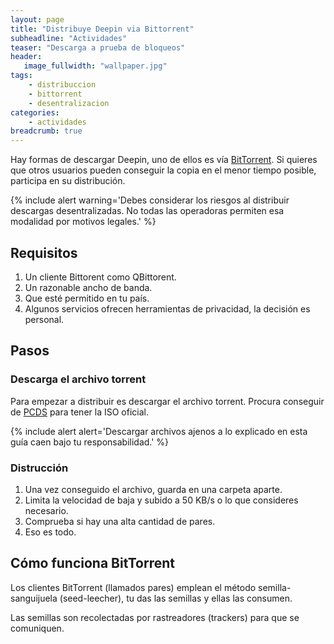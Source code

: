 ```yaml
---
layout: page
title: "Distribuye Deepin via Bittorrent"
subheadline: "Actividades"
teaser: "Descarga a prueba de bloqueos"
header:
   image_fullwidth: "wallpaper.jpg"
tags:
    - distribuccion
    - bittorrent
    - desentralizacion
categories:
    - actividades
breadcrumb: true    
---
```

Hay formas de descargar Deepin, uno de ellos es vía [BitTorrent](https://es.wikipedia.org/wiki/BitTorrent). Si quieres que otros usuarios pueden conseguir la copia en el menor tiempo posible, participa en su distribución.

{% include alert warning='Debes considerar los riesgos al distribuir descargas desentralizadas. No todas las operadoras permiten esa modalidad por motivos legales.' %}

## Requisitos
1. Un cliente Bittorent como QBittorent.
2. Un razonable ancho de banda.
3. Que esté permitido en tu país.
4. Algunos servicios ofrecen herramientas de privacidad, la decisión es personal.

## Pasos
### Descarga el archivo torrent
Para empezar a distribuir es descargar el archivo torrent. Procura conseguir de [PCDS](http://www.pcds.fi/downloads/iso/debianbased/deepin/about.deepin.debian.html) para tener la ISO oficial.

{% include alert alert='Descargar archivos ajenos a lo explicado en esta guía caen bajo tu responsabilidad.' %}

### Distrucción
1. Una vez conseguido el archivo, guarda en una carpeta aparte.
2. Limita la velocidad de baja y subido a 50 KB/s o lo que consideres necesario.
3. Comprueba si hay una alta cantidad de pares.
4. Eso es todo.

## Cómo funciona BitTorrent
Los clientes BitTorrent (llamados pares) emplean el método semilla-sanguijuela (seed-leecher), tu das las semillas y ellas las consumen.

Las semillas son recolectadas por rastreadores (trackers) para que se comuniquen.

<img src="{{ site.urlimg }}qbittorrent.png" alt="">
